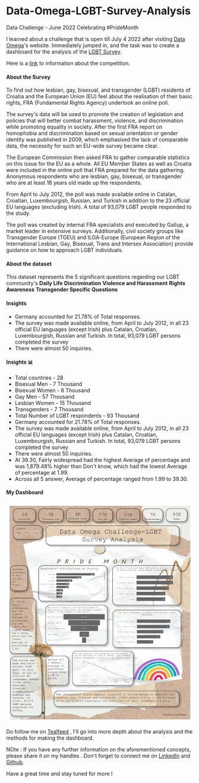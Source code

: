 # Data-Omega-LGBT-Survey-Analysis
Data Challenge - June 2022 Celebrating #PrideMonth


I learned about a challenge that is open till July 4 2022 after visiting [Data Omega](https://www.dataomega.in/)'s website. Immediately jumped in, and the task was to create a dashboard for the analysis of the [LGBT Survey](https://www.dataomega.in/datachallenge/data-challenge---june-2022).

Here is a [link](https://www.dataomega.in/datachallenge/data-challenge---june-2022) to information about the competition.
#### About the Survey
To find out how lesbian, gay, bisexual, and transgender (LGBT) residents of Croatia and the European Union (EU) feel about the realisation of their basic rights, FRA (Fundamental Rights Agency) undertook an online poll.

The survey's data will be used to promote the creation of legislation and policies that will better combat harassment, violence, and discrimination while promoting equality in society. After the first FRA report on homophobia and discrimination based on sexual orientation or gender identity was published in 2009, which emphasised the lack of comparable data, the necessity for such an EU-wide survey became clear.

The European Commission then asked FRA to gather comparable statistics on this issue for the EU as a whole. All EU Member States as well as Croatia were included in the online poll that FRA prepared for the data gathering. Anonymous respondents who are lesbian, gay, bisexual, or transgender who are at least 18 years old made up the respondents.

From April to July 2012, the poll was made available online in Catalan, Croatian, Luxembourgish, Russian, and Turkish in addition to the 23 official EU languages (excluding Irish). A total of 93,079 LGBT people responded to the study.

The poll was created by internal FRA specialists and executed by Gallup, a market leader in extensive surveys. Additionally, civil society groups like Transgender Europe (TGEU) and ILGA-Europe (European Region of the International Lesbian, Gay, Bisexual, Trans and Intersex Association) provide guidance on how to approach LGBT individuals.

#### About the dataset
  
This dataset represents the 5 significant questions regarding our LGBT community's **Daily Life**
 **Discrimination**
  **Violence and Harassment**
  **Rights Awareness**
  **Transgender Specific Questions**


#### Insights 
- Germany accounted for 21.78% of Total responses.
- The survey was made available online, from April to July 2012, in all 23 official EU languages (except Irish) plus Catalan, Croatian, Luxembourgish, Russian and Turkish. In total, 93,079 LGBT persons completed the survey
- There were almost 50 inquiries.

#### Insights 📊

-   Total countries - 28
-   Bisexual Men - 7 Thousand
-   Bisexual Women - 6 Thousand
-   Gay Men - 57 Thousand
-   Lesbian Women - 15 Thousand
-   Transgenders - 7 Thousand
-   Total Number of LGBT respondents - 93 Thousand
-   Germany accounted for 21.78% of Total responses.
-   The survey was made available online, from April to July 2012, in all 23 official EU languages (except Irish) plus Catalan, Croatian, Luxembourgish, Russian and Turkish. In total, 93,079 LGBT persons completed the survey
-   There were almost 50 inquiries.
-   At 39.30, Fairly widespread had the highest Average of percentage and was 1,879.48% higher than Don`t know, which had the lowest Average of percentage at 1.99.
-   Across all 5 answer, Average of percentage ranged from 1.99 to 39.30.

#### My Dashboard 
![Dashboard](https://github.com/Lourdemary/Data-Omega-LGBT-Survey-Analysis/blob/main/pridemonth.png)

Do follow me on [Tealfeed](https://tealfeed.com/lourdemary) , I'll go into more depth about the analysis and the methods for making the dashboard.


NOte : 
If you have any further information on the aforementioned concepts, please share it on my handles . Don't forget to connect me on [LinkedIn](https://www.linkedin.com/in/lourde-mary-t-470092183/) and [Github](https://github.com/Lourdemary).

Have a great time and stay tuned for more !
